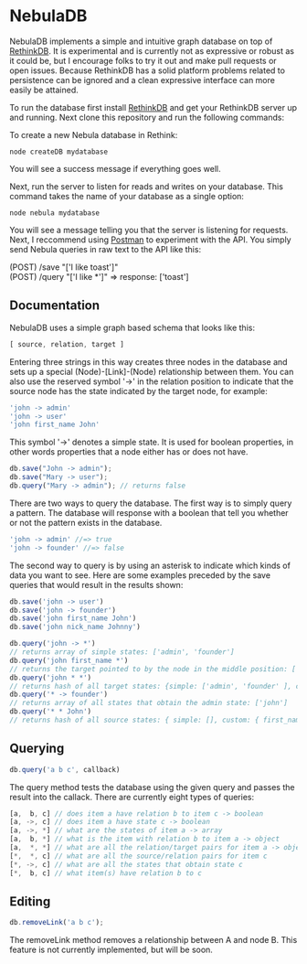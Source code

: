 NebulaDB
======
NebulaDB implements a simple and intuitive graph database on top of [RethinkDB](https://www.rethinkdb.com/). It is experimental and is currently not as expressive or robust as it could be, but I encourage folks to try it out and make pull requests or open issues. Because RethinkDB has a solid platform problems related to persistence can be ignored and a clean expressive interface can more easily be attained.

To run the database first install [RethinkDB](https://www.rethinkdb.com/) and get your RethinkDB server up and running. Next clone this repository and run the following commands:

To create a new Nebula database in Rethink:
```shell
node createDB mydatabase
```
You will see a success message if everything goes well.


Next, run the server to listen for reads and writes on your database. This command takes the name of your database as a single option:
```shell
node nebula mydatabase
```
You will see a message telling you that the server is listening for requests. Next, I reccommend using [Postman](https://www.getpostman.com/) to experiment with the API. You simply send Nebula queries in raw text to the API like this:

(POST) /save "['I like toast']"    
(POST) /query "['I like *']"  	=> response: ['toast']        

Documentation
-------------

NebulaDB uses a simple graph based schema that looks like this:
```javascript
[ source, relation, target ]
```
Entering three strings in this way creates three nodes in the database and sets up a special (Node)-[Link]-(Node) relationship between them. You can also use the reserved symbol '->' in the relation position to indicate that the source node has the state indicated by the target node, for example:
```javascript
'john -> admin'
'john -> user'
'john first_name John'
```
This symbol '->' denotes a simple state. It is used for boolean properties, in other words properties that a node either has or does not have.
```javascript
db.save("John -> admin");
db.save("Mary -> user");
db.query("Mary -> admin"); // returns false
```
There are two ways to query the database. The first way is to simply query a pattern. The database will response with a boolean that tell you whether or not the pattern exists in the database.
```javascript
'john -> admin' //=> true
'john -> founder' //=> false
```
The second way to query is by using an asterisk to indicate which kinds of data you want to see. Here are some examples preceded by the save queries that would result in the results shown:
```javascript
db.save('john -> user')
db.save('john -> founder')
db.save('john first_name John')
db.save('john nick_name Johnny')

db.query('john -> *')
// returns array of simple states: ['admin', 'founder']
db.query('john first_name *')
// returns the target pointed to by the node in the middle position: ['John']
db.query('john * *')
// returns hash of all target states: {simple: ['admin', 'founder' ], custom: { first_name: ['John'], nick_name: ['Johnny'] } }
db.query('* -> founder')
// returns array of all states that obtain the admin state: ['john']
db.query('* * John')
// returns hash of all source states: { simple: [], custom: { first_name: 'John' } }
```

Querying
--------
```javascript
db.query('a b c', callback)
``` 
The query method tests the database using the given query and passes the result into the callack. There are currently eight types of queries:
```javascript
[a,  b, c] // does item a have relation b to item c -> boolean
[a, ->, c] // does item a have state c -> boolean
[a, ->, *] // what are the states of item a -> array
[a,  b, *] // what is the item with relation b to item a -> object
[a,  *, *] // what are all the relation/target pairs for item a -> object
[*,  *, c] // what are all the source/relation pairs for item c
[*, ->, c] // what are all the states that obtain state c
[*,  b, c] // what item(s) have relation b to c
```
Editing
-------
```javascript
db.removeLink('a b c');
```
The removeLink method removes a relationship between A and node B. This feature is not currently implemented, but will be soon.
